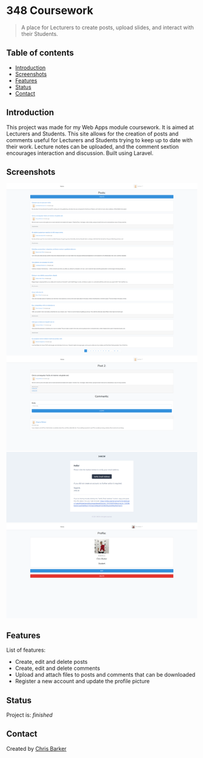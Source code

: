 # 348 Coursework
> A place for Lecturers to create posts, upload slides, and interact with their Students.

## Table of contents
* [Introduction](#introduction)
* [Screenshots](#screenshots)
* [Features](#features)
* [Status](#status)
* [Contact](#contact)

## Introduction
This project was made for my Web Apps module coursework. It is aimed at Lecturers and Students. This site allows for the creation of posts and comments useful for Lecturers and Students trying to keep up to date with their work. Lecture notes can be uploaded, and the comment sextion encourages interaction and discussion. Built using Laravel.

## Screenshots
![Posts](./images/posts.png)
![Post](./images/post.png)
![Verification](./images/verification.png)
![Profile](./images/profile.png)

## Features
List of features:
* Create, edit and delete posts
* Create, edit and delete comments
* Upload and attach files to posts and comments that can be downloaded
* Register a new account and update the profile picture

## Status
Project is: _finished_

## Contact
Created by [Chris Barker](https://github.com/barkerchris)